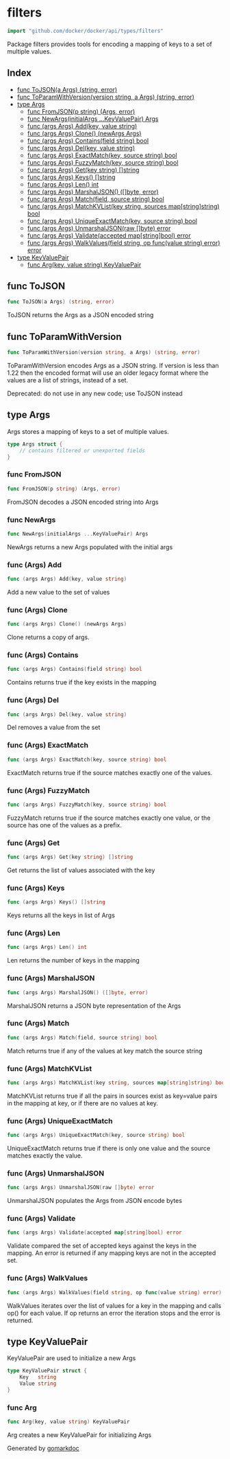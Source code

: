 <!-- Code generated by gomarkdoc. DO NOT EDIT -->

# filters

```go
import "github.com/docker/docker/api/types/filters"
```

Package filters provides tools for encoding a mapping of keys to a set of multiple values.

## Index

- [func ToJSON(a Args) (string, error)](<#func-tojson>)
- [func ToParamWithVersion(version string, a Args) (string, error)](<#func-toparamwithversion>)
- [type Args](<#type-args>)
  - [func FromJSON(p string) (Args, error)](<#func-fromjson>)
  - [func NewArgs(initialArgs ...KeyValuePair) Args](<#func-newargs>)
  - [func (args Args) Add(key, value string)](<#func-args-add>)
  - [func (args Args) Clone() (newArgs Args)](<#func-args-clone>)
  - [func (args Args) Contains(field string) bool](<#func-args-contains>)
  - [func (args Args) Del(key, value string)](<#func-args-del>)
  - [func (args Args) ExactMatch(key, source string) bool](<#func-args-exactmatch>)
  - [func (args Args) FuzzyMatch(key, source string) bool](<#func-args-fuzzymatch>)
  - [func (args Args) Get(key string) []string](<#func-args-get>)
  - [func (args Args) Keys() []string](<#func-args-keys>)
  - [func (args Args) Len() int](<#func-args-len>)
  - [func (args Args) MarshalJSON() ([]byte, error)](<#func-args-marshaljson>)
  - [func (args Args) Match(field, source string) bool](<#func-args-match>)
  - [func (args Args) MatchKVList(key string, sources map[string]string) bool](<#func-args-matchkvlist>)
  - [func (args Args) UniqueExactMatch(key, source string) bool](<#func-args-uniqueexactmatch>)
  - [func (args Args) UnmarshalJSON(raw []byte) error](<#func-args-unmarshaljson>)
  - [func (args Args) Validate(accepted map[string]bool) error](<#func-args-validate>)
  - [func (args Args) WalkValues(field string, op func(value string) error) error](<#func-args-walkvalues>)
- [type KeyValuePair](<#type-keyvaluepair>)
  - [func Arg(key, value string) KeyValuePair](<#func-arg>)


## func ToJSON

```go
func ToJSON(a Args) (string, error)
```

ToJSON returns the Args as a JSON encoded string

## func ToParamWithVersion

```go
func ToParamWithVersion(version string, a Args) (string, error)
```

ToParamWithVersion encodes Args as a JSON string. If version is less than 1.22 then the encoded format will use an older legacy format where the values are a list of strings, instead of a set.

Deprecated: do not use in any new code; use ToJSON instead

## type Args

Args stores a mapping of keys to a set of multiple values.

```go
type Args struct {
    // contains filtered or unexported fields
}
```

### func FromJSON

```go
func FromJSON(p string) (Args, error)
```

FromJSON decodes a JSON encoded string into Args

### func NewArgs

```go
func NewArgs(initialArgs ...KeyValuePair) Args
```

NewArgs returns a new Args populated with the initial args

### func \(Args\) Add

```go
func (args Args) Add(key, value string)
```

Add a new value to the set of values

### func \(Args\) Clone

```go
func (args Args) Clone() (newArgs Args)
```

Clone returns a copy of args.

### func \(Args\) Contains

```go
func (args Args) Contains(field string) bool
```

Contains returns true if the key exists in the mapping

### func \(Args\) Del

```go
func (args Args) Del(key, value string)
```

Del removes a value from the set

### func \(Args\) ExactMatch

```go
func (args Args) ExactMatch(key, source string) bool
```

ExactMatch returns true if the source matches exactly one of the values.

### func \(Args\) FuzzyMatch

```go
func (args Args) FuzzyMatch(key, source string) bool
```

FuzzyMatch returns true if the source matches exactly one value,  or the source has one of the values as a prefix.

### func \(Args\) Get

```go
func (args Args) Get(key string) []string
```

Get returns the list of values associated with the key

### func \(Args\) Keys

```go
func (args Args) Keys() []string
```

Keys returns all the keys in list of Args

### func \(Args\) Len

```go
func (args Args) Len() int
```

Len returns the number of keys in the mapping

### func \(Args\) MarshalJSON

```go
func (args Args) MarshalJSON() ([]byte, error)
```

MarshalJSON returns a JSON byte representation of the Args

### func \(Args\) Match

```go
func (args Args) Match(field, source string) bool
```

Match returns true if any of the values at key match the source string

### func \(Args\) MatchKVList

```go
func (args Args) MatchKVList(key string, sources map[string]string) bool
```

MatchKVList returns true if all the pairs in sources exist as key=value pairs in the mapping at key, or if there are no values at key.

### func \(Args\) UniqueExactMatch

```go
func (args Args) UniqueExactMatch(key, source string) bool
```

UniqueExactMatch returns true if there is only one value and the source matches exactly the value.

### func \(Args\) UnmarshalJSON

```go
func (args Args) UnmarshalJSON(raw []byte) error
```

UnmarshalJSON populates the Args from JSON encode bytes

### func \(Args\) Validate

```go
func (args Args) Validate(accepted map[string]bool) error
```

Validate compared the set of accepted keys against the keys in the mapping. An error is returned if any mapping keys are not in the accepted set.

### func \(Args\) WalkValues

```go
func (args Args) WalkValues(field string, op func(value string) error) error
```

WalkValues iterates over the list of values for a key in the mapping and calls op\(\) for each value. If op returns an error the iteration stops and the error is returned.

## type KeyValuePair

KeyValuePair are used to initialize a new Args

```go
type KeyValuePair struct {
    Key   string
    Value string
}
```

### func Arg

```go
func Arg(key, value string) KeyValuePair
```

Arg creates a new KeyValuePair for initializing Args



Generated by [gomarkdoc](<https://github.com/princjef/gomarkdoc>)
